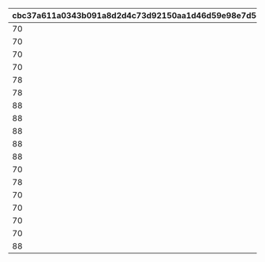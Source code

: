 |cbc37a611a0343b091a8d2d4c73d92150aa1d46d59e98e7d5cb2cafa2056639a|39fca8abe342e5d1330169653ea402fba24fc27f4d7172a13fdbe889cf3eb10e|eb4bbe8724c2b486e83408f05824b0a0627579bde7c7a246a381b0d0f024b9a2|14e3612e563c44187131623925c00061d04ca765e67ca9b7de0b419c32985766|9586711f8a6312a2f3720d8463bd66938604685058a24fe395afb5948684966e|a9f7f39c268fabc7860d8bdc59e8c650295f9751d514fa961a53ebea5fa1bcf3|8c452f91b515816efcdf4cea78602724a1465189859d21aa56362a5607b34bc8|85ce5595a31e148cbdceecc272fab7cbbf1ef0e430f28859cdda845a464d67bb|a2ef58814f094b609cde9fda999696e0756529fe68a5d0297d7f3f75a72eb246|e38e6e675de01a3203a9c7b09f559c174ee570adbd62ab8423445ff8f8f6cf62|73192021b32f0a0630d3db2521d13d67f6130e408220ae08adf2b484187bee39|cf9df9a7f28b1c05a733c1494690dc9024ca56a0e83f33f44c71f456ee79df34|60be22f32d9bd3641f044ff7e67c05a5889d82d491f09fb92e3ca16b35f4baf4|ed27b853c0de71e6fecb00d98e7db3048c7fc188c1f81d35eba32241b59b1029|a8bb901cd2038567abcf006e5969e7785f8216c4279df6a9f6c12cd05e2e2f51|d4fb097c54fd78ab6170b8bfb85e74b09a44e7867969f1dbd690bd52b36e6e39|
| --- | --- | --- | --- | --- | --- | --- | --- | --- | --- | --- | --- | --- | --- | --- | --- |
|70|3|101|455|2|1|2|501|301|980|1|201|401|215|-110|1008201|
|70|3|102|230|2|1|2|502|302|515|2|202|402|215|-110|1008202|
|70|3|103|230|1|1|2|503|303|515|3|203|403|215|-110|1008203|
|70|3|104|230|1|1|2|504|304|515|4|204|404|215|-110|1008204|
|78|3|105|355|2|1|2|505|305|787|5|205|405|233|-110|1008205|
|78|3|106|355|3|1|2|506|306|787|6|206|406|233|-110|1008206|
|88|3|107|345|3|1|2|507|307|777|7|207|407|233|-110|1008207|
|88|3|108|345|1|1|2|508|308|777|8|208|408|233|-110|1008208|
|88|3|109|345|1|1|2|509|309|777|9|209|409|233|-110|1008209|
|88|3|110|355|3|1|2|510|310|810|10|210|410|233|-110|1008210|
|88|3|111|345|2|1|2|511|311|777|11|211|411|233|-110|1008211|
|70|3|112|230|2|1|2|512|312|515|12|212|412|215|-110|1008212|
|78|3|113|355|1|1|2|513|313|810|13|213|413|233|-110|1008213|
|70|3|114|230|1|1|2|514|314|515|14|214|414|215|-110|1008214|
|70|3|115|230|3|1|2|515|315|515|15|215|415|215|-110|1008215|
|70|3|116|275|2|1|2|516|316|655|16|216|416|215|-110|1008216|
|70|3|117|230|3|1|2|517|317|515|17|217|417|215|-110|1008217|
|88|3|118|345|3|1|2|518|318|777|18|218|418|233|-110|1008218|